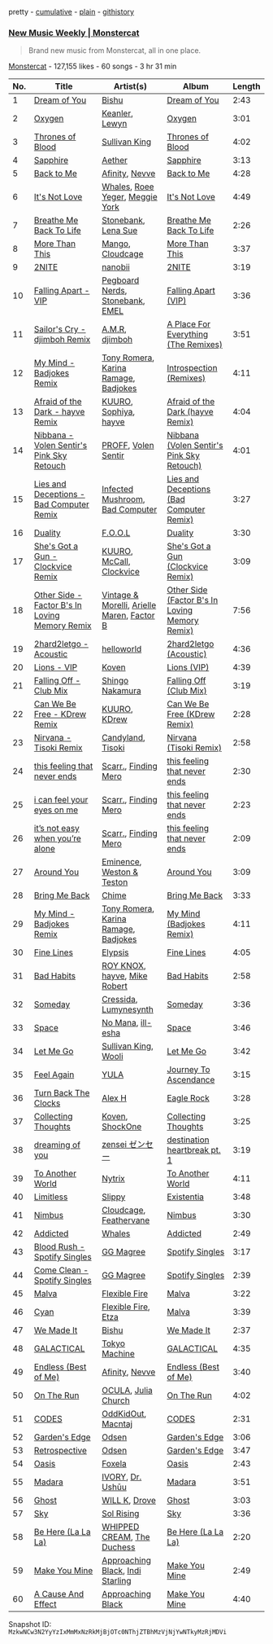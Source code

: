 pretty - [cumulative](/playlists/cumulative/4kw9kdjzx1UmyWvpysl0y2.md) - [plain](/playlists/plain/4kw9kdjzx1UmyWvpysl0y2) - [githistory](https://github.githistory.xyz/mackorone/spotify-playlist-archive/blob/main/playlists/plain/4kw9kdjzx1UmyWvpysl0y2)

### [New Music Weekly \| Monstercat](https://open.spotify.com/playlist/4kw9kdjzx1UmyWvpysl0y2)

> Brand new music from Monstercat, all in one place.

[Monstercat](https://open.spotify.com/user/monstercatmedia) - 127,155 likes - 60 songs - 3 hr 31 min

| No. | Title | Artist(s) | Album | Length |
|---|---|---|---|---|
| 1 | [Dream of You](https://open.spotify.com/track/2WF1F1BeYTsYVxAJcKicV9) | [Bishu](https://open.spotify.com/artist/1DzQInbDVhE9Lh5s6T0DUL) | [Dream of You](https://open.spotify.com/album/0b2VziRlntuir19sjg1thx) | 2:43 |
| 2 | [Oxygen](https://open.spotify.com/track/1MNnZhIQQEki0032cXbM59) | [Keanler](https://open.spotify.com/artist/1TMkg5qcE49Wc66pPls4NK), [Lewyn](https://open.spotify.com/artist/6h4aEgNEr9VqPnXkipmVAR) | [Oxygen](https://open.spotify.com/album/0WuBqUdsSFAvMJwcRIRy7i) | 3:01 |
| 3 | [Thrones of Blood](https://open.spotify.com/track/44qvUWEOuynmeFUWBSfaZy) | [Sullivan King](https://open.spotify.com/artist/1CXuuw8HJhyN80HlNzvL1e) | [Thrones of Blood](https://open.spotify.com/album/1OAVn2XV3O3citcm3Vcyi9) | 4:02 |
| 4 | [Sapphire](https://open.spotify.com/track/5eit9qX0tK8uLfz3PtGV3l) | [Aether](https://open.spotify.com/artist/5UyjnQfu4OsLGiOi3sIoEN) | [Sapphire](https://open.spotify.com/album/7yjFesZrS1IuDwEfs2qe56) | 3:13 |
| 5 | [Back to Me](https://open.spotify.com/track/7rOnrDcSOyPRSLq7YcfLPt) | [Afinity](https://open.spotify.com/artist/6N7etQK8kFwtD0Kch6FVvf), [Nevve](https://open.spotify.com/artist/3RTklnRcfHgkQJwFpgOq3t) | [Back to Me](https://open.spotify.com/album/0eOJ5jalpbkCVsWuiH1Rwp) | 4:28 |
| 6 | [It's Not Love](https://open.spotify.com/track/7mv9t5XQUSHa4akJAwdmiZ) | [Whales](https://open.spotify.com/artist/5zId1SmYy46E9v2KQsSTFR), [Roee Yeger](https://open.spotify.com/artist/532H5OS6W0NQak3xMOp7fz), [Meggie York](https://open.spotify.com/artist/0ydORocQawKL2QaPiGG8fZ) | [It's Not Love](https://open.spotify.com/album/3jUr6DL5fNek9PGfdKwxiE) | 4:49 |
| 7 | [Breathe Me Back To Life](https://open.spotify.com/track/0EI9hyJzyEOeRqQzQyitQ9) | [Stonebank](https://open.spotify.com/artist/4lC8Q0azW5ij2e1skZo377), [Lena Sue](https://open.spotify.com/artist/5rU1E0lbqZTJiUiPTMbv30) | [Breathe Me Back To Life](https://open.spotify.com/album/5qcMz7TUHmkGN8gXQLOAT3) | 2:26 |
| 8 | [More Than This](https://open.spotify.com/track/7JKzCzNua4DT4lBMPrchUI) | [Mango](https://open.spotify.com/artist/5x6H8meBBWk6J8qcIWxW7w), [Cloudcage](https://open.spotify.com/artist/7voZA8iemE4e4c17BdlNaA) | [More Than This](https://open.spotify.com/album/0RrkXtaPZqAAJnU4fGZ4Y8) | 3:37 |
| 9 | [2NITE](https://open.spotify.com/track/4DPQLiWUDwnQp9NJ57CgoW) | [nanobii](https://open.spotify.com/artist/7mUsBZ6g6BbAu2MBU8Nsu3) | [2NITE](https://open.spotify.com/album/3utDd56IEEsiwsFweMkqfB) | 3:19 |
| 10 | [Falling Apart \- VIP](https://open.spotify.com/track/31mifD96EdMow5Clmci2cN) | [Pegboard Nerds](https://open.spotify.com/artist/0lLY20XpZ9yDobkbHI7u1y), [Stonebank](https://open.spotify.com/artist/4lC8Q0azW5ij2e1skZo377), [EMEL](https://open.spotify.com/artist/1U6FdBYgMkeRjQFuTF5JYr) | [Falling Apart \(VIP\)](https://open.spotify.com/album/0qleNFLwuuOTO0XnW8bZD4) | 3:36 |
| 11 | [Sailor's Cry \- djimboh Remix](https://open.spotify.com/track/7mx7kAWl6N5R7D243wCIJC) | [A.M.R](https://open.spotify.com/artist/1VYDrE9BSCRxSX8VHVJZNc), [djimboh](https://open.spotify.com/artist/7cIzAFnvs0ilTGyfFJY8fd) | [A Place For Everything \(The Remixes\)](https://open.spotify.com/album/51aOQOP4DhqzNkXtVCa8RR) | 3:51 |
| 12 | [My Mind \- Badjokes Remix](https://open.spotify.com/track/3wEYYSOSwCF7iSA7b2Cf9b) | [Tony Romera](https://open.spotify.com/artist/7GQsOji7pfixzkLt63awo5), [Karina Ramage](https://open.spotify.com/artist/08lRbqt7evEbYvgUlbSgYb), [Badjokes](https://open.spotify.com/artist/4zE0NW3CyaxTBIulekUFMD) | [Introspection \(Remixes\)](https://open.spotify.com/album/2u680EuTLOLYxNnEUet4lu) | 4:11 |
| 13 | [Afraid of the Dark \- hayve Remix](https://open.spotify.com/track/6TGxVTSPgXV65MCYcaFf3P) | [KUURO](https://open.spotify.com/artist/5mVWu2Ofpm2mlEpuMm3b4Q), [Sophiya](https://open.spotify.com/artist/4rmlD2kScuttioQsraasZn), [hayve](https://open.spotify.com/artist/6HT10ZbNJFIRYirBe3PTxs) | [Afraid of the Dark \(hayve Remix\)](https://open.spotify.com/album/5FSRhgzGRiuilD0okKKDct) | 4:04 |
| 14 | [Nibbana \- Volen Sentir's Pink Sky Retouch](https://open.spotify.com/track/2g1kcSv6wz70zl7lhWpJzx) | [PROFF](https://open.spotify.com/artist/3jAosRBCdrybxqTnrI4Sld), [Volen Sentir](https://open.spotify.com/artist/7scXA3hBD8JyGGajVR9q9l) | [Nibbana \(Volen Sentir's Pink Sky Retouch\)](https://open.spotify.com/album/6XHnLNEb1ZJNcnrT8kaLRq) | 4:01 |
| 15 | [Lies and Deceptions \- Bad Computer Remix](https://open.spotify.com/track/3tV2l4rFMgzt5qoWrE6BlM) | [Infected Mushroom](https://open.spotify.com/artist/6S2tas4z6DyIklBajDqJxI), [Bad Computer](https://open.spotify.com/artist/7uGeDBa1LJ7T1X4fpl8mwk) | [Lies and Deceptions \(Bad Computer Remix\)](https://open.spotify.com/album/6w0bsHy2oXobGo8JndIPsP) | 3:27 |
| 16 | [Duality](https://open.spotify.com/track/3SdDaIM1CjAEaFN9jmqfjf) | [F.O.O.L](https://open.spotify.com/artist/1ldNdtZX38LAsOk0ciLvb2) | [Duality](https://open.spotify.com/album/1y7jhXRTJG1kBi7ZftkjB8) | 3:30 |
| 17 | [She's Got a Gun \- Clockvice Remix](https://open.spotify.com/track/5VtHg945KXjNe7dmxA7kYL) | [KUURO](https://open.spotify.com/artist/5mVWu2Ofpm2mlEpuMm3b4Q), [McCall](https://open.spotify.com/artist/229NvsczXKwdH0DkPg4uwT), [Clockvice](https://open.spotify.com/artist/0KgVymhgHYfOMP13j78XsS) | [She's Got a Gun \(Clockvice Remix\)](https://open.spotify.com/album/4dYaUPfO6EOIdXXOxEZeJT) | 3:09 |
| 18 | [Other Side \- Factor B's In Loving Memory Remix](https://open.spotify.com/track/3QzeTO4Ylxcl8mAqjyUyHq) | [Vintage & Morelli](https://open.spotify.com/artist/58dfpnXBkKgFNH2JFtEAv0), [Arielle Maren](https://open.spotify.com/artist/7MbnTNfDyXb2vTM1GYXsLV), [Factor B](https://open.spotify.com/artist/4OUavLWUepaSy6MNjkNS3g) | [Other Side \(Factor B's In Loving Memory Remix\)](https://open.spotify.com/album/3ABRbWCzvO0vaHLWflNJpE) | 7:56 |
| 19 | [2hard2letgo \- Acoustic](https://open.spotify.com/track/6b7AC4lKNIuCMSVzDHOS18) | [helloworld](https://open.spotify.com/artist/01qG5pbsKe96w87ZMjphP4) | [2hard2letgo \(Acoustic\)](https://open.spotify.com/album/65jfBY2rxFAiB26CmNGiMA) | 4:36 |
| 20 | [Lions \- VIP](https://open.spotify.com/track/5nDxkmW3YrWh6KfSMXcIKQ) | [Koven](https://open.spotify.com/artist/3UCbp6D1lvILlxRJT9LnFa) | [Lions \(VIP\)](https://open.spotify.com/album/11yUbbKozNofq5fixsJnPh) | 4:39 |
| 21 | [Falling Off \- Club Mix](https://open.spotify.com/track/6o98BHCAJs67DTIfhg7ung) | [Shingo Nakamura](https://open.spotify.com/artist/58zz0VTpGNHn7MGTlW2cxQ) | [Falling Off \(Club Mix\)](https://open.spotify.com/album/4ZuObWTTTVcwo19TS7Cth9) | 3:19 |
| 22 | [Can We Be Free \- KDrew Remix](https://open.spotify.com/track/6z8jYJCzgBCNgbMTwvvnFy) | [KUURO](https://open.spotify.com/artist/5mVWu2Ofpm2mlEpuMm3b4Q), [KDrew](https://open.spotify.com/artist/1DLsogyGi0pwPtwV78D8uZ) | [Can We Be Free \(KDrew Remix\)](https://open.spotify.com/album/3po4Lcgb6oUUksB3d6xrt9) | 2:28 |
| 23 | [Nirvana \- Tisoki Remix](https://open.spotify.com/track/3xxKLNhN0uADJtSF53kULp) | [Candyland](https://open.spotify.com/artist/3wzxasxU7kQxHPr0ky5rJq), [Tisoki](https://open.spotify.com/artist/0XW7mqhbaQnRtHmwfAVg64) | [Nirvana \(Tisoki Remix\)](https://open.spotify.com/album/0Kz8iQFEkPIyqgxBspHPzL) | 2:58 |
| 24 | [this feeling that never ends](https://open.spotify.com/track/4YMmmpFYgC29DqDqjghjuT) | [Scarr.](https://open.spotify.com/artist/2GmwYytxKfiAubo141R0tV), [Finding Mero](https://open.spotify.com/artist/01F2xKu2BblqA0nG21zvzs) | [this feeling that never ends](https://open.spotify.com/album/3PKuwfjGrZmyjcPykCLjJv) | 2:30 |
| 25 | [i can feel your eyes on me](https://open.spotify.com/track/3R1lKIXCkHnzKvHkBtdRhP) | [Scarr.](https://open.spotify.com/artist/2GmwYytxKfiAubo141R0tV), [Finding Mero](https://open.spotify.com/artist/01F2xKu2BblqA0nG21zvzs) | [this feeling that never ends](https://open.spotify.com/album/3PKuwfjGrZmyjcPykCLjJv) | 2:23 |
| 26 | [it’s not easy when you’re alone](https://open.spotify.com/track/1T44fRUBJqwWjZDttsMbJv) | [Scarr.](https://open.spotify.com/artist/2GmwYytxKfiAubo141R0tV), [Finding Mero](https://open.spotify.com/artist/01F2xKu2BblqA0nG21zvzs) | [this feeling that never ends](https://open.spotify.com/album/3PKuwfjGrZmyjcPykCLjJv) | 2:09 |
| 27 | [Around You](https://open.spotify.com/track/54EKXaigl9tDnVZINeLKtO) | [Eminence](https://open.spotify.com/artist/1hHhlYmo4C03IoCJ7RnpS2), [Weston & Teston](https://open.spotify.com/artist/29Ao31axAkL4n3L5OEbFpA) | [Around You](https://open.spotify.com/album/4ywO9E6gyjRuFUBa2FenKj) | 3:09 |
| 28 | [Bring Me Back](https://open.spotify.com/track/6Bw3VVF2X0YmZWYPl8wE44) | [Chime](https://open.spotify.com/artist/3hMTYaexWgGkXqvbkt6EIS) | [Bring Me Back](https://open.spotify.com/album/2O9vrpCCTCKdgd6eMGjm8h) | 3:33 |
| 29 | [My Mind \- Badjokes Remix](https://open.spotify.com/track/7uF9c7MgOQryPCXa7We2xM) | [Tony Romera](https://open.spotify.com/artist/7GQsOji7pfixzkLt63awo5), [Karina Ramage](https://open.spotify.com/artist/08lRbqt7evEbYvgUlbSgYb), [Badjokes](https://open.spotify.com/artist/4zE0NW3CyaxTBIulekUFMD) | [My Mind \(Badjokes Remix\)](https://open.spotify.com/album/2ddkGLWOrggjL1zFn2pXZL) | 4:11 |
| 30 | [Fine Lines](https://open.spotify.com/track/5Qasc8YPxKDGyUtYmdlTTW) | [Elypsis](https://open.spotify.com/artist/6ECqUbMiv22cNYmeBIOoPL) | [Fine Lines](https://open.spotify.com/album/13YQu9MLG4xy8vBI4OrSnA) | 4:05 |
| 31 | [Bad Habits](https://open.spotify.com/track/700H13fA0yvHTxLlaTFw0X) | [ROY KNOX](https://open.spotify.com/artist/6rADW3yvxPKpxWuNUKEed3), [hayve](https://open.spotify.com/artist/6HT10ZbNJFIRYirBe3PTxs), [Mike Robert](https://open.spotify.com/artist/32CfvJx4uPDyBZ8PFzEQe8) | [Bad Habits](https://open.spotify.com/album/5gglMONUNcpPxnr7S5jpUa) | 2:58 |
| 32 | [Someday](https://open.spotify.com/track/1GiPvfJ558pRE7kP3X7vxd) | [Cressida](https://open.spotify.com/artist/3TarSQLteG4x5prong6iPz), [Lumynesynth](https://open.spotify.com/artist/2piOPWDGkopcabpha2zngD) | [Someday](https://open.spotify.com/album/2wlgrRRWuzfOQAJ9qc7YKo) | 3:36 |
| 33 | [Space](https://open.spotify.com/track/67zWylZHTu4lLgfoPbV71r) | [No Mana](https://open.spotify.com/artist/20yuGdfbRkW0HH3OfG1Nkg), [ill\-esha](https://open.spotify.com/artist/2sTLQWYys1f2QqpIZ3EOeU) | [Space](https://open.spotify.com/album/3BbB94zXzS6ywAXg90w63y) | 3:46 |
| 34 | [Let Me Go](https://open.spotify.com/track/6gySerfKKZpMZb1t8gz2HR) | [Sullivan King](https://open.spotify.com/artist/1CXuuw8HJhyN80HlNzvL1e), [Wooli](https://open.spotify.com/artist/1Uyqa2sdHm1bL5JK4IC4zc) | [Let Me Go](https://open.spotify.com/album/5esvwj2Syivbs8bE6j4yus) | 3:42 |
| 35 | [Feel Again](https://open.spotify.com/track/4kqikvllN5GRPrxf9vQ1SR) | [YULA](https://open.spotify.com/artist/32GQyTofHn92DwudAFpVf8) | [Journey To Ascendance](https://open.spotify.com/album/6RRsIYwEOfoLA4pgcIzOiL) | 3:15 |
| 36 | [Turn Back The Clocks](https://open.spotify.com/track/1YSpczovBtz4fk8BxWrhvn) | [Alex H](https://open.spotify.com/artist/3VJS76xe6UUj7Qo2S9gxvB) | [Eagle Rock](https://open.spotify.com/album/6uvex7L4oOshBeTbgtlzQN) | 3:28 |
| 37 | [Collecting Thoughts](https://open.spotify.com/track/4iZjLwKa4VUZBeeMvgyNeL) | [Koven](https://open.spotify.com/artist/3UCbp6D1lvILlxRJT9LnFa), [ShockOne](https://open.spotify.com/artist/1yShtQaHjChbToQboKRzgH) | [Collecting Thoughts](https://open.spotify.com/album/7vMJWsVV5RVQGGV9MtsS9M) | 3:25 |
| 38 | [dreaming of you](https://open.spotify.com/track/0Hp6vVEvnAcUl6weg2tUBM) | [zensei ゼンセー](https://open.spotify.com/artist/6T9kdEIYDzBGxqO6X1Fl63) | [destination heartbreak pt\. 1](https://open.spotify.com/album/2ZYx16Jx0qzuMfBbZPojrA) | 3:19 |
| 39 | [To Another World](https://open.spotify.com/track/70f5P5Fim10r1PxlJu15dw) | [Nytrix](https://open.spotify.com/artist/1s8cu0X2A5YDwCLRN8AjFa) | [To Another World](https://open.spotify.com/album/4ymZf7MngtqVCgpiaHwu8P) | 4:11 |
| 40 | [Limitless](https://open.spotify.com/track/2zpxKZdSjm0J2VRIn8PpgH) | [Slippy](https://open.spotify.com/artist/3gxGPuGK6DOpv7XVp8V6jG) | [Existentia](https://open.spotify.com/album/1xyTd01otJ97KwyMQlcCSP) | 3:48 |
| 41 | [Nimbus](https://open.spotify.com/track/00uWPR2Xr54sF4MS2hnZ1m) | [Cloudcage](https://open.spotify.com/artist/7voZA8iemE4e4c17BdlNaA), [Feathervane](https://open.spotify.com/artist/7j32fTp3oaXsRUmnIQixaX) | [Nimbus](https://open.spotify.com/album/48HBe77kw2NQ0s5ohCCRyx) | 3:30 |
| 42 | [Addicted](https://open.spotify.com/track/10Ypa5Os3CqBKRZT8K2V9Q) | [Whales](https://open.spotify.com/artist/5zId1SmYy46E9v2KQsSTFR) | [Addicted](https://open.spotify.com/album/3nonfj60UK0mksfJlP9Dir) | 2:49 |
| 43 | [Blood Rush \- Spotify Singles](https://open.spotify.com/track/487irnHaIRbh6VOWFf9qGs) | [GG Magree](https://open.spotify.com/artist/54pgkpWVgQYbQXD8bkUP8n) | [Spotify Singles](https://open.spotify.com/album/3QmFCfJVhXpTDwNL5ozNug) | 3:17 |
| 44 | [Come Clean \- Spotify Singles](https://open.spotify.com/track/2gsWt9FOHIq4Z7p5CXUD9j) | [GG Magree](https://open.spotify.com/artist/54pgkpWVgQYbQXD8bkUP8n) | [Spotify Singles](https://open.spotify.com/album/3QmFCfJVhXpTDwNL5ozNug) | 2:39 |
| 45 | [Malva](https://open.spotify.com/track/0ggSBp3T5MbFG1bggJ3GL3) | [Flexible Fire](https://open.spotify.com/artist/76sA8VLsfgOY1qoNgHnf8K) | [Malva](https://open.spotify.com/album/5cqyzitY6IgCLjOsRpILx2) | 3:22 |
| 46 | [Cyan](https://open.spotify.com/track/0o4GFEcDdhbfGruMLIPOKV) | [Flexible Fire](https://open.spotify.com/artist/76sA8VLsfgOY1qoNgHnf8K), [Etza](https://open.spotify.com/artist/5XCGOe3YCAhxsfQIUb5xGe) | [Malva](https://open.spotify.com/album/5cqyzitY6IgCLjOsRpILx2) | 3:39 |
| 47 | [We Made It](https://open.spotify.com/track/5GRM663KWRMOo3OOcGsSlP) | [Bishu](https://open.spotify.com/artist/1DzQInbDVhE9Lh5s6T0DUL) | [We Made It](https://open.spotify.com/album/3AOoItOGEvBVpqtWGHTjtZ) | 2:37 |
| 48 | [GALACTICAL](https://open.spotify.com/track/3fRF3qz1d8f6Sx2dnhPUZZ) | [Tokyo Machine](https://open.spotify.com/artist/3bwENxqj9nhaAI3fsAwmv9) | [GALACTICAL](https://open.spotify.com/album/5jcrnkIRwz5yx6dodjzUTa) | 4:35 |
| 49 | [Endless \(Best of Me\)](https://open.spotify.com/track/1UyiFox8VnAAFRweBDKhy0) | [Afinity](https://open.spotify.com/artist/6N7etQK8kFwtD0Kch6FVvf), [Nevve](https://open.spotify.com/artist/3RTklnRcfHgkQJwFpgOq3t) | [Endless \(Best of Me\)](https://open.spotify.com/album/72LIl7Rlti55JL63E6UsmY) | 3:40 |
| 50 | [On The Run](https://open.spotify.com/track/0UABxGfYqdlM8ZorINo9Ia) | [OCULA](https://open.spotify.com/artist/2VzzhmEHXT4nGim8nBw4ij), [Julia Church](https://open.spotify.com/artist/4dHGNdVhBxCJUyMk9dR727) | [On The Run](https://open.spotify.com/album/6S2YvsviemGWWfA7sejZzs) | 4:02 |
| 51 | [CODES](https://open.spotify.com/track/7HNsbDFhZhs2qhEjC2W3om) | [OddKidOut](https://open.spotify.com/artist/6l6zabESz1QE4me8Cz3uux), [Macntaj](https://open.spotify.com/artist/0erl2oe9fDqYo37ueBiG8K) | [CODES](https://open.spotify.com/album/1VNGWcGNCBkUGFyFiC0Kdj) | 2:31 |
| 52 | [Garden's Edge](https://open.spotify.com/track/1uuTI3HJbxIB08RwfIzbir) | [Odsen](https://open.spotify.com/artist/5u9LEu640uGxBEKnU1PY9V) | [Garden's Edge](https://open.spotify.com/album/495RJ4HV475juBo05YQXBh) | 3:06 |
| 53 | [Retrospective](https://open.spotify.com/track/3zzqGcRJJ4YoegJMnLMYnh) | [Odsen](https://open.spotify.com/artist/5u9LEu640uGxBEKnU1PY9V) | [Garden's Edge](https://open.spotify.com/album/495RJ4HV475juBo05YQXBh) | 3:47 |
| 54 | [Oasis](https://open.spotify.com/track/2YQq8vFPzvA7seaAKNJkdt) | [Foxela](https://open.spotify.com/artist/1R2OPNS7EkGLKcDjyGnpEu) | [Oasis](https://open.spotify.com/album/5PCIiG3MSNN9umYr2Z4SUi) | 2:43 |
| 55 | [Madara](https://open.spotify.com/track/5j5AySWYSMSsBD4nmz6z1D) | [IVORY](https://open.spotify.com/artist/4820AP0lvBGJjSK0PXgZgo), [Dr\. Ushūu](https://open.spotify.com/artist/5UCxi2O9gdyXj7fNgQE9xR) | [Madara](https://open.spotify.com/album/17JIU9E1un5GmXxEGBjjEl) | 3:51 |
| 56 | [Ghost](https://open.spotify.com/track/6nRh4WwS6Xf8j87U8YFWnh) | [WILL K](https://open.spotify.com/artist/7m3cYjDlffT2RvkaRrJksn), [Drove](https://open.spotify.com/artist/6gqVaWZY9PVt1Lf42j4sZI) | [Ghost](https://open.spotify.com/album/2AOQq9d3D4CL1rngPMYxBy) | 3:03 |
| 57 | [Sky](https://open.spotify.com/track/3W6vWG13TkIE12QTdCSfUT) | [Sol Rising](https://open.spotify.com/artist/1BdgyHJZID1ceLLg31KyAv) | [Sky](https://open.spotify.com/album/4SHvglDiEuw5FKPshkQ9Hi) | 3:36 |
| 58 | [Be Here \(La La La\)](https://open.spotify.com/track/4JXgJ33UmguXF3F9B5LwlD) | [WHIPPED CREAM](https://open.spotify.com/artist/5CMaNobmJYgXcfiT0zYOwi), [The Duchess](https://open.spotify.com/artist/5WxiAl23gqBkSToRgKsG8B) | [Be Here \(La La La\)](https://open.spotify.com/album/3c8WhTXdr0jNmaBxbOyxmM) | 2:20 |
| 59 | [Make You Mine](https://open.spotify.com/track/6PZDe8NpAjiUSkD3q6gCPs) | [Approaching Black](https://open.spotify.com/artist/0SfWu37246YXADKirimzyW), [Indi Starling](https://open.spotify.com/artist/7dUCSkUMN048CYGYKfjDZe) | [Make You Mine](https://open.spotify.com/album/0p7nqhtXfPYbA8j88w8kdS) | 2:49 |
| 60 | [A Cause And Effect](https://open.spotify.com/track/2hR48fmeaUy2AHrcbznrvB) | [Approaching Black](https://open.spotify.com/artist/0SfWu37246YXADKirimzyW) | [Make You Mine](https://open.spotify.com/album/0p7nqhtXfPYbA8j88w8kdS) | 4:40 |

Snapshot ID: `MzkwNCw3N2YyYzIxMmMxNzRkMjBjOTc0NThjZTBhMzVjNjYwNTkyMzRjMDVi`
